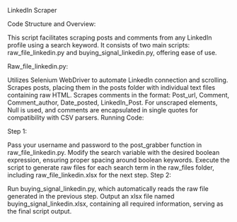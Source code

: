 LinkedIn Scraper

Code Structure and Overview:

This script facilitates scraping posts and comments from any LinkedIn profile using a search keyword. It consists of two main scripts: raw_file_linkedin.py and buying_signal_linkedin.py, offering ease of use.

Raw_file_linkedin.py:

Utilizes Selenium WebDriver to automate LinkedIn connection and scrolling.
Scrapes posts, placing them in the posts folder with individual text files containing raw HTML.
Scrapes comments in the format: Post_url, Comment, Comment_author, Date_posted, LinkedIn_Post.
For unscraped elements, Null is used, and comments are encapsulated in single quotes for compatibility with CSV parsers.
Running Code:

Step 1:

Pass your username and password to the post_grabber function in raw_file_linkedin.py.
Modify the search variable with the desired boolean expression, ensuring proper spacing around boolean keywords.
Execute the script to generate raw files for each search term in the raw_files folder, including raw_file_linkedin.xlsx for the next step.
Step 2:

Run buying_signal_linkedin.py, which automatically reads the raw file generated in the previous step.
Output an xlsx file named buying_signal_linkedin.xlsx, containing all required information, serving as the final script output.
